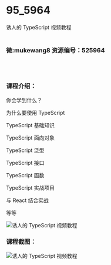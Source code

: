 # 95_5964
诱人的 TypeScript 视频教程
<br/></br>
<h3>微:mukewang8 资源编号：525964</h3>
<br/></br>
<h3>课程介绍：</h3>
<p>你会学到什么？</p>
<p>为什么要使用 <a title="查看与 TypeScript 相关的文章" target="_blank">TypeScript</a></p>
<p><a title="查看与 TypeScript 相关的文章" target="_blank">TypeScript</a> 基础知识</p>
<p>TypeScript 面向对象</p>
<p>TypeScript 泛型</p>
<p>TypeScript 接口</p>
<p>TypeScript 函数</p>
<p>TypeScript 实战项目</p>
<p>与 React 结合实战</p>
<p>等等</p>
<p><img src="https://www.ko996.com/wp-content/uploads/img/2019/07/356-9-300x169.jpg" alt="诱人的 TypeScript 视频教程"></p>
<h3>课程截图：</h3>
<p><img src="https://www.ko996.com/wp-content/uploads/img/2019/07/2-96.png" alt="诱人的 TypeScript 视频教程"></p>
